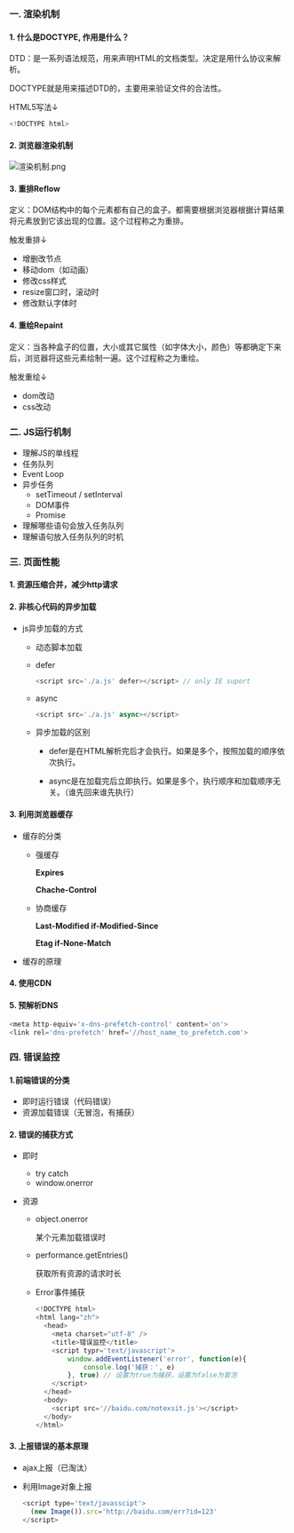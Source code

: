 ### 一. 渲染机制

#### 1. 什么是DOCTYPE, 作用是什么？

DTD：是一系列语法规范，用来声明HTML的文档类型。决定是用什么协议来解析。

DOCTYPE就是用来描述DTD的，主要用来验证文件的合法性。

HTML5写法↓

```javascript
<!DOCTYPE html>
```

#### 2. 浏览器渲染机制

![渲染机制.png](http://ww1.sinaimg.cn/large/006lIpJvgy1g6nlz87hl6j30ir09840c.jpg)



#### 3. 重排Reflow

定义：DOM结构中的每个元素都有自己的盒子。都需要根据浏览器根据计算结果将元素放到它该出现的位置。这个过程称之为重排。

触发重排↓

- 增删改节点
- 移动dom（如动画）
- 修改css样式
- resize窗口时，滚动时
- 修改默认字体时

#### 4. 重绘Repaint

定义：当各种盒子的位置，大小或其它属性（如字体大小，颜色）等都确定下来后，浏览器将这些元素绘制一遍。这个过程称之为重绘。

触发重绘↓

- dom改动
- css改动

### 二. JS运行机制

- 理解JS的单线程
- 任务队列
- Event Loop
- 异步任务
  - setTimeout / setInterval
  - DOM事件
  - Promise
- 理解哪些语句会放入任务队列
- 理解语句放入任务队列的时机

### 三. 页面性能

#### 1. 资源压缩合并，减少http请求

#### 2. 非核心代码的异步加载

- js异步加载的方式

  - 动态脚本加载

  - defer

    ```javascript
    <script src='./a.js' defer></script> // only IE suport
    ```

  - async

    ```javascript
    <script src='./a.js' async></script>
    ```

  - 异步加载的区别

    - defer是在HTML解析完后才会执行。如果是多个，按照加载的顺序依次执行。

    - async是在加载完后立即执行。如果是多个，执行顺序和加载顺序无关。（谁先回来谁先执行）

#### 3. 利用浏览器缓存

- 缓存的分类

  - 强缓存

    **Expires**  

    **Chache-Control**  

  - 协商缓存

    **Last-Modified  if-Modified-Since**  

    **Etag  if-None-Match**   

- 缓存的原理

#### 4. 使用CDN

#### 5. 预解析DNS

```javascript
<meta http-equiv='x-dns-prefetch-control' content='on'>
<link rel='dns-prefetch' href='//host_name_to_prefetch.com'>
```



### 四. 错误监控

#### 1.前端错误的分类

- 即时运行错误（代码错误）
- 资源加载错误（无冒泡，有捕获）

#### 2. 错误的捕获方式

- 即时

  - try catch
  - window.onerror

- 资源

  - object.onerror

    某个元素加载错误时

  - performance.getEntries()

    获取所有资源的请求时长

  - Error事件捕获

    ```javascript
    <!DOCTYPE html>
    <html lang="zh">
      <head>
        <meta charset="utf-8" />
        <title>错误监控</title>
    	<script typr='text/javascript'>
            window.addEventListener('error', function(e){
            	console.log('捕获：', e)
        	}, true) // 设置为true为捕获，设置为false为冒泡
        </script>
      </head>
      <body>
        <script src='//baidu.com/notexsit.js'></script>
      </body>
    </html>
    ```

    

#### 3. 上报错误的基本原理

- ajax上报（已淘汰）

- 利用Image对象上报

  ```javascript
  <script type='text/javasscipt'>
  	(new Image()).src='http://baidu.com/err?id=123'
  </script>
  ```

  



